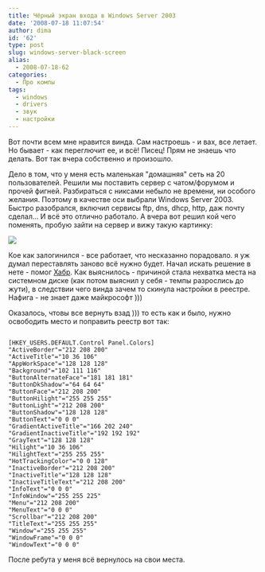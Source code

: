 ```yaml
---
title: Чёрный экран входа в Windows Server 2003
date: '2008-07-18 11:07:54'
author: dima
id: '62'
type: post
slug: windows-server-black-screen
alias: 
  - 2008-07-18-62
categories:
  - Про компы
tags:
  - windows
  - drivers
  - звук
  - настройки
---
```


Вот почти всем мне нравится винда. Сам настроешь - и вах, все летает. Но бывает - как переглючит ее, и всё! Писец! Прям не знаешь что делать. Вот так вчера собственно и произошло.  

Дело в том, что у меня есть маленькая "домашняя" сеть на 20 пользователей. Решили мы поставить сервер с чатом/форумом и прочей фигней. Разбираться с никсами небыло не времени, ни особого желания. Поэтому в качестве оси выбрали Windows Server 2003. Быстро разобрался, включил сервисы ftp, dns, dhcp, http, даж почту сделал... И всё это отлично работало. А вчера вот решил кой чего поменять, пробую зайти на сервер и вижу такую картинку:  

  
[![](/uploads/_bl/0/s20891.jpg)](/uploads/_bl/0/20891.jpg "Нажмите, для просмотра в полном размере...")

  
Кое как залогинился - все работает, что несказанно порадовало. я уж думал переставлять заново всё нужно будет. Начал искать решение в нете - помог [Хабр](https://habrahabr.ru/blog/windows/46595.html). Как выяснилось - причиной стала нехватка места на системном диске (как потом выяснил у себя - темпы разрослись до жути), в следствии чего винда зачем то скинула настройки в реестре. Нафига - не знает даже майкрософт )))  

Оказалось, чтовы все вернуть взад ))) то есть как и было, нужно освободить место и поправить реестр вот так:  
```
  
[HKEY_USERS.DEFAULT.Control Panel.Colors]  
"ActiveBorder"="212 208 200"  
"ActiveTitle"="10 36 106"  
"AppWorkSpace"="128 128 128"  
"Background"="102 111 116"  
"ButtonAlternateFace"="181 181 181"  
"ButtonDkShadow"="64 64 64"  
"ButtonFace"="212 208 200"  
"ButtonHilight"="255 255 255"  
"ButtonLight"="212 208 200"  
"ButtonShadow"="128 128 128"  
"ButtonText"="0 0 0"  
"GradientActiveTitle"="166 202 240"  
"GradientInactiveTitle"="192 192 192"  
"GrayText"="128 128 128"  
"Hilight"="10 36 106"  
"HilightText"="255 255 255"  
"HotTrackingColor"="0 0 128"  
"InactiveBorder"="212 208 200"  
"InactiveTitle"="128 128 128"  
"InactiveTitleText"="212 208 200"  
"InfoText"="0 0 0"  
"InfoWindow"="255 255 225"  
"Menu"="212 208 200"  
"MenuText"="0 0 0"  
"Scrollbar"="212 208 200"  
"TitleText"="255 255 255"  
"Window"="255 255 255"  
"WindowFrame"="0 0 0"  
"WindowText"="0 0 0"  
```
  
После ребута у меня всё вернулось на свои места.